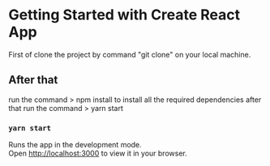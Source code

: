 # Getting Started with Create React App

First of clone the project by command "git clone" on your local machine.

## After that

run the command > npm install 
to install all the required dependencies
after that run the command > yarn start

### `yarn start`

Runs the app in the development mode.\
Open [http://localhost:3000](http://localhost:3000) to view it in your browser.


